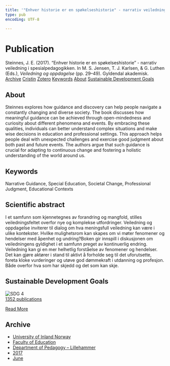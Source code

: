 ```yaml
---
title: '"Enhver historie er en spøkelseshistorie" - narrativ veiledning i spesialpedagogikken'
type: pub
encoding: UTF-8

---
```

<h1>Publication</h1>
<article id="csl-bib-container-LJJGNCF3" class="csl-bib-container">
  <div class="csl-bib-body"> <div class="csl-entry">Steinnes, J. E. (2017). “Enhver historie er en spøkelseshistorie” - narrativ veiledning i spesialpedagogikken. In M. S. Jensen, T. J. Karlsen, &#38; G. Luthen (Eds.), <i>Veiledning og oppdagelse</i> (pp. 29–49). Gyldendal akademisk.</div> </div>
  <div class="csl-bib-buttons">
    <a href="#taxonomy-article-LJJGNCF3" alt="archive" class="csl-bib-button">Archive</a>
    <a href="https://app.cristin.no/results/show.jsf?id=1475575" alt="Cristin" class="csl-bib-button">Cristin</a>
    <a href="http://zotero.org/groups/5881554/items/LJJGNCF3" alt="Zotero" class="csl-bib-button">Zotero</a>
    <a href="#keywords-article-LJJGNCF3" alt="keywords" class="csl-bib-button">Keywords</a>
    <a href="#about-article-LJJGNCF3" alt="about_pub" class="csl-bib-button">About</a>
    <a href="#sdg-article-LJJGNCF3" alt="sdg" class="csl-bib-button">Sustainable Development Goals</a>
  </div>
  <div id="csl-bib-meta-container-LJJGNCF3"></div>
</article>
<div id="csl-bib-meta-LJJGNCF3" class="csl-bib-meta">
  <article id="about-article-LJJGNCF3" class="about_pub-article">
    <h1>About</h1>
    Steinnes explores how guidance and discovery can help people navigate a constantly changing and diverse society. The book discusses how meaningful guidance can be achieved through open-mindedness and curiosity about different phenomena and events. By embracing these qualities, individuals can better understand complex situations and make wise decisions in education and professional settings. This approach helps people deal with unexpected challenges and exercise good judgment about both past and future events. The authors argue that such guidance is crucial for adapting to continuous change and fostering a holistic understanding of the world around us.
  </article>
  <article id="keywords-article-LJJGNCF3" class="keywords-article">
    <h1>Keywords</h1>
    Narrative Guidance, Special Education, Societal Change, Professional Judgment, Educational Contexts
  </article>
  <article id="abstract-article-LJJGNCF3" class="abstract-article">
    <h1>Scientific abstract</h1>
    I et samfunn som kjennetegnes av forandring og mangfold, stilles veiledningsfeltet overfor nye og komplekse utfordringer. Veiledning og oppdagelse inviterer til dialog om hva meningsfull veiledning kan være i ulike kontekster. Hvilke mulighetsrom kan skapes om vi møter fenomener og hendelser med åpenhet og undring?Boken gir innspill i diskusjonen om veiledningens gyldighet i et samfunn preget av kontinuerlig endring. Veiledning kan gi en mer helhetlig forståelse av fenomener og hendelser. Det kan gjøre aktører i stand til aktivt å forholde seg til det uforutsette, foreta kloke vurderinger og utøve god dømmekraft i utdanning og profesjon. Både overfor hva som har skjedd og det som kan skje.
  </article>
  <article id="sdg-article-LJJGNCF3" class="sdg-article">
    <h1>Sustainable Development Goals</h1>
    <div class="sdg-container"><div id="sdg4" class="sdg">
        <img src="{{< params subfolder >}}images/sdg/sdg04_en.png" class="image" alt="SDG 4">
        <div class="sdg-overlay">
          <a href="/en/archive/?key=?sdg=4#archive" class="sdg-publication-count"><span>1352</span> publications</a>
          <p><a href="https://sdgs.un.org/goals/goal4" class="sdg-read-more">Read More</a></p>
        </div>
      </div></div>
  </article>
  <article id="taxonomy-article-LJJGNCF3" class="taxonomy-article">
    <h1>Archive</h1>
    <ul>
      <li>
        <a href="/en/archive/?key=3DCRN523">University of Inland Norway</a>
      </li>
      <li>
        <a href="/en/archive/?key=WYNZA47F">Faculty of Education</a>
      </li>
      <li>
        <a href="/en/archive/?key=L8MA547R">Department of Pedagogy – Lillehammer</a>
      </li>
      <li>
        <a href="/en/archive/?key=HCCH4BKG">2017</a>
      </li>
      <li>
        <a href="/en/archive/?key=LY2743S5">June</a>
      </li>
    </ul>
  </article>
</div>
